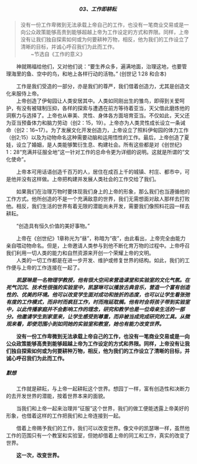 ##### <center>03、工作即耕耘</center>

> 没有一份工作卑微到无法承载上帝自己的工作，也没有一笔商业交易或是一向公众政策能够高贵到能够超越上帝为工作设定的方式和界限。同样，上帝没有让我们独自探索如何或为何要耕种万物，相反，他为我们的工作设立了清晰的目标，并诚心呼召我们为此而工作。  
&emsp;&emsp;~节选自《工作的意义》  

&emsp;&emsp;神就赐福给他们，又对他们说：“要生养众多，遍满地面，治理这地，也要管理海里的鱼、空中的鸟，和地上各样行动的活物。”  (创世记 1:28 和合本)  

&emsp;&emsp;工作是我们受造的一部分，亦是我们的尊严，我们借着创造力，尤其是创造文化来服侍上帝。   
&emsp;&emsp;上帝创造了伊甸园让人类安居其中。人类如同刚出生的雏鸟，即得到关爱呵护，有没有被辖制压抑，各样的探索与遭遇在前方等待着亚当，天父借此磨炼他的洞察力与选择了。上帝也从审美、灵性、身体各方面培育亚当。不仅如此，天父还为亚当预备体力和脑力劳动（创2：15，19）。上帝亦为人类灵性成长设立一条诫命（创2：16~17）。为了发展文化开发创造力，上帝设立了照料伊甸园的体力工作（创2;15）以及为动物命名这种需要动脑和运用悟性的工作。最后，上帝创造了夏娃，设立了婚姻，是人类能够繁衍生息、构建社会。所有这些都是对《创世纪》1：28“充满并征服全地”这一针对工作的总命令更为详细的说明。这就是所谓的“文化使命”。  

&emsp;&emsp;上帝本可用话语创造千百万的人，居住在成百上千的城镇、村庄、都市中，可是他并没有这样做。上帝把构建并发展人类社会的工作交给了我们。  

&emsp;&emsp;如果我们在治理万物时要体现我们身上的上帝的形象，那么我们也当遵循他的工作方式。他所创造的不是一个充满敌意的世界，我们无需想面对敌人那样去打败他。相反，我们生活的世界有着无限的潜能尚未开发，需要我们像照料花园一样去耕耘。  

&emsp;&emsp;“创造具有恒久价值的美好事物。”  

&emsp;&emsp;上帝在《创世纪》1章称光为“昼”，称暗为“夜”，由此看出，上帝完全由能力亲自喂动物命名。但是，上帝邀请人类参与到他不断化育万物的过程中。上帝呼召我们利用一切人类的能力和自然资源来开创一个荣耀上帝的文明。  
&emsp;&emsp;人类的一切工作都是在进一步开发、维护或修复世界的结构。如此，我们的工作便与上帝的工作连接在一起了。  

&emsp;&emsp;***凯瑟琳是一名物理学教授，他有很大空间来营造课堂和实验室的文化气氛。在死气沉沉、技术性很强的实验室中，凯瑟琳可以播放古典音乐，营造一个富有创造性的、优美的环境。他可以改变学生面对成功和挫折的态度，也可以让学生看张弛有度的工作模式，而非时而疯狂工作，时而拖延耽搁。他有时会将孩子带到实验室中，以此传播家庭并不会影响工作的理念，研究和教学也是一位母亲生活的一部分。他邀请学生到家里来，让学生感受到尊重，而非被当成完成研究的工具。从微观来看，即使范围小到如同她的实验室和教室，她也有能力改变世界。***    

&emsp;&emsp;**没有一份工作卑微到无法承载上帝自己的工作，也没有一笔商业交易或是一向公众政策能够高贵到能够超越上帝为工作设定的方式和界限。同样，上帝没有让我们独自探索如何或为何要耕种万物，相反，他为我们的工作设立了清晰的目标，并诚心呼召我们为此而工作。**  

##### 默想  

&emsp;&emsp;工作就是耕耘，与上帝一起耕耘这个世界。想园丁一样，富有创造性和决断力的去开发世界的潜能，按着世界本来的面貌。  

&emsp;&emsp;当我们和上帝一起来治理并“征服”这个世界，我们的做工便能透露上帝美好的形象，也借着这样的工作把我们和上帝连接到一起。  

&emsp;&emsp;借着上帝赐予我们的工作，我们可以改变世界。像文中的凯瑟琳一样，虽然他工作的范围只有一个教室和实验室，但她却借着上帝的同工和工作，真实的改变了世界。  

&emsp;&emsp;**这一次，改变世界。**  
